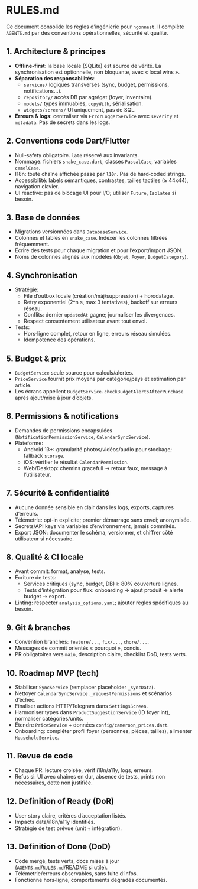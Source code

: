 # RULES.md

Ce document consolide les règles d’ingénierie pour `ngonnest`.
Il complète `AGENTS.md` par des conventions opérationnelles, sécurité et qualité.

## 1. Architecture & principes
- **Offline‑first**: la base locale (SQLite) est source de vérité. La synchronisation est optionnelle, non bloquante, avec « local wins ».
- **Séparation des responsabilités**: 
  - `services/` logiques transverses (sync, budget, permissions, notifications…).
  - `repository/` accès DB par agrégat (foyer, inventaire).
  - `models/` types immuables, `copyWith`, sérialisation.
  - `widgets/screens/` UI uniquement, pas de SQL.
- **Erreurs & logs**: centraliser via `ErrorLoggerService` avec `severity` et `metadata`. Pas de secrets dans les logs.

## 2. Conventions code Dart/Flutter
- Null‑safety obligatoire. `late` réservé aux invariants.
- Nommage: fichiers `snake_case.dart`, classes `PascalCase`, variables `camelCase`.
- I18n: toute chaîne affichée passe par `l10n`. Pas de hard‑coded strings.
- Accessibilité: labels sémantiques, contrastes, tailles tactiles (≥ 44x44), navigation clavier.
- UI réactive: pas de blocage UI pour I/O; utiliser `Future`, `Isolates` si besoin.

## 3. Base de données
- Migrations versionnées dans `DatabaseService`.
- Colonnes et tables en `snake_case`. Indexer les colonnes filtrées fréquemment.
- Écrire des tests pour chaque migration et pour l’export/import JSON.
- Noms de colonnes alignés aux modèles (`Objet`, `Foyer`, `BudgetCategory`).

## 4. Synchronisation
- Stratégie: 
  - File d’outbox locale (création/màj/suppression) + horodatage.
  - Retry exponentiel (2^n s, max 3 tentatives), backoff sur erreurs réseau.
  - Conflits: dernier `updatedAt` gagne; journaliser les divergences.
  - Respect consentement utilisateur avant tout envoi.
- Tests: 
  - Hors‑ligne complet, retour en ligne, erreurs réseau simulées.
  - Idempotence des opérations.

## 5. Budget & prix
- `BudgetService` seule source pour calculs/alertes.
- `PriceService` fournit prix moyens par catégorie/pays et estimation par article.
- Les écrans appellent `BudgetService.checkBudgetAlertsAfterPurchase` après ajout/mise à jour d’objets.

## 6. Permissions & notifications
- Demandes de permissions encapsulées (`NotificationPermissionService`, `CalendarSyncService`).
- Plateforme:
  - Android 13+: granularité photos/vidéos/audio pour stockage; fallback `storage`.
  - iOS: vérifier le résultat `CalendarPermission`.
  - Web/Desktop: chemins gracefull → retour faux, message à l’utilisateur.

## 7. Sécurité & confidentialité
- Aucune donnée sensible en clair dans les logs, exports, captures d’erreurs.
- Télémetrie: opt‑in explicite; premier démarrage sans envoi; anonymisée.
- Secrets/API keys via variables d’environnement, jamais commités.
- Export JSON: documenter le schéma, versionner, et chiffrer côté utilisateur si nécessaire.

## 8. Qualité & CI locale
- Avant commit: format, analyse, tests. 
- Écriture de tests: 
  - Services critiques (sync, budget, DB) ≥ 80% couverture lignes.
  - Tests d’intégration pour flux: onboarding → ajout produit → alerte budget → export.
- Linting: respecter `analysis_options.yaml`; ajouter règles spécifiques au besoin.

## 9. Git & branches
- Convention branches: `feature/...`, `fix/...`, `chore/...`.
- Messages de commit orientés « pourquoi », concis.
- PR obligatoires vers `main`, description claire, checklist DoD, tests verts.

## 10. Roadmap MVP (tech)
- Stabiliser `SyncService` (remplacer placeholder `_syncData`).
- Nettoyer `CalendarSyncService._requestPermissions` et scénarios d’échec.
- Finaliser actions HTTP/Telegram dans `SettingsScreen`.
- Harmoniser types dans `ProductSuggestionService` (ID foyer int), normaliser catégories/units.
- Étendre `PriceService` + données `config/cameroon_prices.dart`.
- Onboarding: compléter profil foyer (personnes, pièces, tailles), alimenter `HouseholdService`.

## 11. Revue de code
- Chaque PR: lecture croisée, vérif i18n/a11y, logs, erreurs.
- Refus si: UI avec chaînes en dur, absence de tests, prints non nécessaires, dette non justifiée.

## 12. Definition of Ready (DoR)
- User story claire, critères d’acceptation listés.
- Impacts data/i18n/a11y identifiés.
- Stratégie de test prévue (unit + intégration).

## 13. Definition of Done (DoD)
- Code mergé, tests verts, docs mises à jour (`AGENTS.md`/`RULES.md`/README si utile).
- Télémetrie/erreurs observables, sans fuite d’infos.
- Fonctionne hors‑ligne, comportements dégradés documentés.
